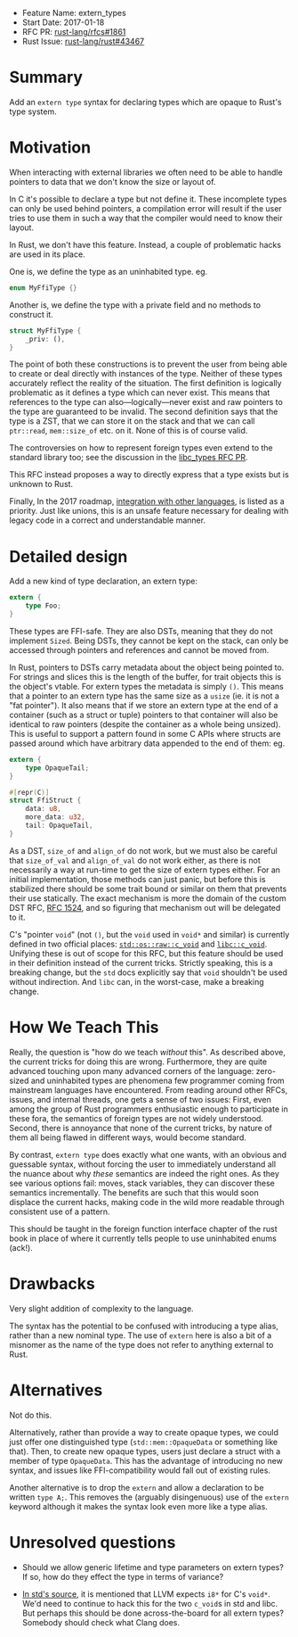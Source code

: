 - Feature Name: extern_types
- Start Date: 2017-01-18
- RFC PR: [rust-lang/rfcs#1861](https://github.com/rust-lang/rfcs/pull/1861)
- Rust Issue: [rust-lang/rust#43467](https://github.com/rust-lang/rust/issues/43467)

# Summary
[summary]: #summary

Add an `extern type` syntax for declaring types which are opaque to Rust's type
system.

# Motivation
[motivation]: #motivation

When interacting with external libraries we often need to be able to handle pointers to data that we don't know the size or layout of.

In C it's possible to declare a type but not define it.
These incomplete types can only be used behind pointers, a compilation error will result if the user tries to use them in such a way that the compiler would need to know their layout.

In Rust, we don't have this feature. Instead, a couple of problematic hacks are used in its place.

One is, we define the type as an uninhabited type. eg.

```rust
enum MyFfiType {}
```

Another is, we define the type with a private field and no methods to construct it.

```rust
struct MyFfiType {
    _priv: (),
}
```

The point of both these constructions is to prevent the user from being able to create or deal directly with instances of the type.
Neither of these types accurately reflect the reality of the situation.
The first definition is logically problematic as it defines a type which can never exist.
This means that references to the type can also—logically—never exist and raw pointers to the type are guaranteed to be
invalid.
The second definition says that the type is a ZST, that we can store it on the stack and that we can call `ptr::read`, `mem::size_of` etc. on it.
None of this is of course valid.

The controversies on how to represent foreign types even extend to the standard library too; see the discussion in the [libc_types RFC PR](https://github.com/rust-lang/rfcs/pull/1783).

This RFC instead proposes a way to directly express that a type exists but is unknown to Rust.

Finally, In the 2017 roadmap, [integration with other languages](https://github.com/rust-lang/rfcs/blob/master/text/1774-roadmap-2017.md#integration-with-other-languages), is listed as a priority.
Just like unions, this is an unsafe feature necessary for dealing with legacy code in a correct and understandable manner.

# Detailed design
[design]: #detailed-design

Add a new kind of type declaration, an extern type:

```rust
extern {
    type Foo;
}
```

These types are FFI-safe. They are also DSTs, meaning that they do not implement `Sized`. Being DSTs, they cannot be kept on the stack, can only be accessed through pointers and references and cannot be moved from.

In Rust, pointers to DSTs carry metadata about the object being pointed to.
For strings and slices this is the length of the buffer, for trait objects this is the object's vtable.
For extern types the metadata is simply `()`.
This means that a pointer to an extern type has the same size as a `usize` (ie. it is not a "fat pointer").
It also means that if we store an extern type at the end of a container (such as a struct or tuple) pointers to that container will also be identical to raw pointers (despite the container as a whole being unsized).
This is useful to support a pattern found in some C APIs where structs are passed around which have arbitrary data appended to the end of them: eg.

```rust
extern {
    type OpaqueTail;
}

#[repr(C)]
struct FfiStruct {
    data: u8,
    more_data: u32,
    tail: OpaqueTail,
}
```

As a DST, `size_of` and `align_of` do not work, but we must also be careful that `size_of_val` and `align_of_val` do not work either, as there is not necessarily a way at run-time to get the size of extern types either.
For an initial implementation, those methods can just panic, but before this is stabilized there should be some trait bound or similar on them that prevents their use statically.
The exact mechanism is more the domain of the custom DST RFC, [RFC 1524](https://github.com/rust-lang/rfcs/pull/1524), and so figuring that mechanism out will be delegated to it.

C's "pointer `void`" (not `()`, but the `void` used in `void*` and similar) is currently defined in two official places: [`std::os::raw::c_void`](https://doc.rust-lang.org/stable/std/os/raw/enum.c_void.html) and [`libc::c_void`](https://doc.rust-lang.org/libc/x86_64-unknown-linux-gnu/libc/enum.c_void.html).
Unifying these is out of scope for this RFC, but this feature should be used in their definition instead of the current tricks.
Strictly speaking, this is a breaking change, but the `std` docs explicitly say that `void` shouldn't be used without indirection.
And `libc` can, in the worst-case, make a breaking change.

# How We Teach This
[how-we-teach-this]: #how-we-teach-this

Really, the question is "how do we teach *without* this".
As described above, the current tricks for doing this are wrong.
Furthermore, they are quite advanced touching upon many advanced corners of the language: zero-sized and uninhabited types are phenomena few programmer coming from mainstream languages have encountered.
From reading around other RFCs, issues, and internal threads, one gets a sense of two issues:
First, even among the group of Rust programmers enthusiastic enough to participate in these fora, the semantics of foreign types are not widely understood.
Second, there is annoyance that none of the current tricks, by nature of them all being flawed in different ways, would become standard.

By contrast, `extern type` does exactly what one wants, with an obvious and guessable syntax, without forcing the user to immediately understand all the nuance about why *these* semantics are indeed the right ones.
As they see various options fail: moves, stack variables, they can discover these semantics incrementally.
The benefits are such that this would soon displace the current hacks, making code in the wild more readable through consistent use of a pattern.

This should be taught in the foreign function interface chapter of the rust book in place of where it currently tells people to use uninhabited enums (ack!).

# Drawbacks
[drawbacks]: #drawbacks

Very slight addition of complexity to the language.

The syntax has the potential to be confused with introducing a type alias, rather than a new nominal type.
The use of `extern` here is also a bit of a misnomer as the name of the type does not refer to anything external to Rust.

# Alternatives
[alternatives]: #alternatives

Not do this.

Alternatively, rather than provide a way to create opaque types, we could just offer one distinguished type (`std::mem::OpaqueData` or something like that).
Then, to create new opaque types, users just declare a struct with a member of type `OpaqueData`.
This has the advantage of introducing no new syntax, and issues like FFI-compatibility would fall out of existing rules.

Another alternative is to drop the `extern` and allow a declaration to be written `type A;`.
This removes the (arguably disingenuous) use of the `extern` keyword although it makes the syntax look even more like a type alias.

# Unresolved questions
[unresolved]: #unresolved-questions

- Should we allow generic lifetime and type parameters on extern types?
  If so, how do they effect the type in terms of variance?

- [In std's source](https://github.com/rust-lang/rust/blob/164619a8cfe6d376d25bd3a6a9a5f2856c8de64d/src/libstd/os/raw.rs#L59-L64), it is mentioned that LLVM expects `i8*` for C's `void*`.
  We'd need to continue to hack this for the two `c_void`s in std and libc.
  But perhaps this should be done across-the-board for all extern types?
  Somebody should check what Clang does.
